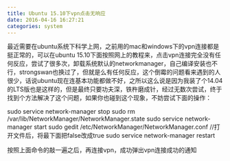 ```yaml
---
title: Ubuntu 15.10下vpn点击无响应
date: 2016-04-16 16:27:21
categories: system
---
```


最近需要在ubuntu系统下科学上网，之前用的mac和windows下的vpn连接都是挺正常的，可以在ubuntu 15.10下面按照网上的教程来，点击vpn连接完全没有任何反应，尝试了很多次，卸载系统默认的networkmanager，自己编译安装也不行，strongswan也换过了，但就是么有任何反应，这个倒霉的问题看来遇到的人很少，话说ubuntu现在连基本功能都做不好，之所以这么说是因为我装了个14.04的LTS版也是这样的，但是最终只要功夫深，铁杵磨成针，经过无数次尝试，终于找到个方法解决了这个问题，如果你也碰到这个现象，不妨尝试下面的操作：

sudo service network-manager stop
sudo rm /var/lib/NetworkManager/NetworkManager.state
sudo service network-manager start
sudo gedit /etc/NetworkManager/NetworkManager.conf //打开文件后，将最下面把false改成true
sudo service network-manager restart

按照上面命令的敲一遍之后，再连接vpn，成功弹出vpn连接成功的通知
